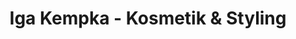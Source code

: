 ---
title: "Iga Kempka - Kosmetik & Styling"
url: /duesseldorf/iga-kempka-kosmetik-und-styling/
shop: Kosmetik
---